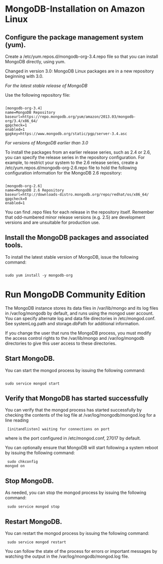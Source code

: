 # MongoDB-Installation on Amazon Linux

## Configure the package management system (yum).

Create a /etc/yum.repos.d/mongodb-org-3.4.repo file so that you can install MongoDB directly, using yum.

Changed in version 3.0: MongoDB Linux packages are in a new repository beginning with 3.0.

*For the latest stable release of MongoDB*

Use the following repository file:

<pre><code>
[mongodb-org-3.4]
name=MongoDB Repository
baseurl=https://repo.mongodb.org/yum/amazon/2013.03/mongodb-org/3.4/x86_64/
gpgcheck=1
enabled=1
gpgkey=https://www.mongodb.org/static/pgp/server-3.4.asc
</code></pre>

*For versions of MongoDB earlier than 3.0*


To install the packages from an earlier release series, such as 2.4 or 2.6, you can specify the release series in the repository configuration. For example, to restrict your system to the 2.6 release series, create a /etc/yum.repos.d/mongodb-org-2.6.repo file to hold the following configuration information for the MongoDB 2.6 repository:

<pre><code>
[mongodb-org-2.6]
name=MongoDB 2.6 Repository
baseurl=http://downloads-distro.mongodb.org/repo/redhat/os/x86_64/
gpgcheck=0
enabled=1
</code></pre>
You can find .repo files for each release in the repository itself. Remember that odd-numbered minor release versions (e.g. 2.5) are development versions and are unsuitable for production use.

## Install the MongoDB packages and associated tools.

To install the latest stable version of MongoDB, issue the following command:
<pre><code>
sudo yum install -y mongodb-org
</code></pre>

# Run MongoDB Community Edition

The MongoDB instance stores its data files in /var/lib/mongo and its log files in /var/log/mongodb by default, and runs using the mongod user account. You can specify alternate log and data file directories in /etc/mongod.conf. See systemLog.path and storage.dbPath for additional information.

If you change the user that runs the MongoDB process, you must modify the access control rights to the /var/lib/mongo and /var/log/mongodb directories to give this user access to these directories.

## Start MongoDB.

You can start the mongod process by issuing the following command:

<pre><code>
sudo service mongod start
</code></pre>


## Verify that MongoDB has started successfully

You can verify that the mongod process has started successfully by checking the contents of the log file at /var/log/mongodb/mongod.log for a line reading

<code><pre>
[initandlisten] waiting for connections on port <port>
</pre></code>

where <port> is the port configured in /etc/mongod.conf, 27017 by default.

You can optionally ensure that MongoDB will start following a system reboot by issuing the following command:
<code><pre>
sudo chkconfig mongod on
</pre></code>

## Stop MongoDB.

As needed, you can stop the mongod process by issuing the following command:
<code><pre>
sudo service mongod stop
</pre></code>

## Restart MongoDB.

You can restart the mongod process by issuing the following command:
<code><pre>
sudo service mongod restart
</pre></code>

You can follow the state of the process for errors or important messages by watching the output in the /var/log/mongodb/mongod.log file.
